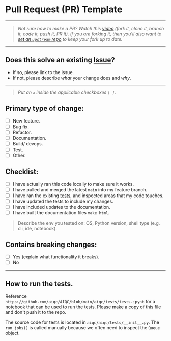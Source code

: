 # Pull Request (PR) Template

---

> *Not sure how to make a PR? Watch this [video](https://www.youtube.com/watch?v=rgbCcBNZcdQ) (fork it, clone it, branch it, code it, push it, PR it). If you are forking it, then you'll also want to [set an `upstream` repo](https://www.atlassian.com/git/tutorials/git-forks-and-upstreams ) to keep your fork up to date.*

---

## Does this solve an existing [Issue](https://github.com/aiqc/aiqc/issues)? 
- If so, please link to the issue.
- If not, please describe *what* your change does and *why*.

---

> *Put an `x` inside the applicable checkboxes `[ ]`.*

## Primary type of change:
- [ ] New feature.
- [ ] Bug fix.
- [ ] Refactor.
- [ ] Documentation.
- [ ] Build/ devops.
- [ ] Test.
- [ ] Other.

## Checklist:
- [ ] I have actually ran this code locally to make sure it works.
- [ ] I have pulled and merged the latest `main` into my feature branch.
- [ ] I have ran the existing [tests](https://github.com/aiqc/aiqc/new/main/.github#how-to-run-tests), and inspected areas that my code touches.
- [ ] I have updated the tests to include my changes.
- [ ] I have included updates to the documentation.
- [ ] I have built the documentation files `make html`.

> Describe the env you tested on: OS, Python version, shell type (e.g. cli, ide, notebook).

## Contains breaking changes:
- [ ] Yes (explain what functionality it breaks).
- [ ] No

---

## How to run the tests.
Reference `https://github.com/aiqc/AIQC/blob/main/aiqc/tests/tests.ipynb` for a notebook that can be used to run the tests. Please make a copy of this file and don't push it to the repo.

The source code for tests is located in `aiqc/aiqc/tests/__init__.py`. The `run_jobs()` is called manually because we often need to inspect the `Queue` object.
